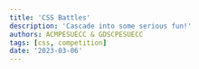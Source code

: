 ```yaml
---
title: 'CSS Battles'
description: 'Cascade into some serious fun!'
authors: ACMPESUECC & GDSCPESUECC
tags: [css, competition]
date: '2023-03-06'
---
```

